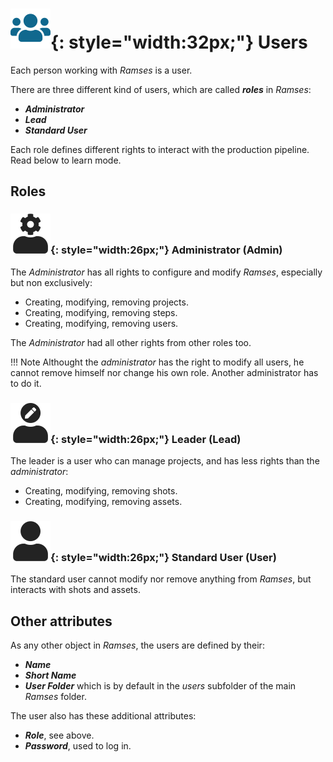 # ![](../img/icons/users_bl.svg){: style="width:32px;"} Users

Each person working with *Ramses* is a user.

There are three different kind of users, which are called ***roles*** in *Ramses*: 

- ***Administrator***
- ***Lead***
- ***Standard User***

Each role defines different rights to interact with the production pipeline. Read below to learn mode.

## Roles

### ![](../img/icons/admininstrator_sl.svg){: style="width:26px;"} Administrator (Admin)

The *Administrator* has all rights to configure and modify *Ramses*, especially but non exclusively:

- Creating, modifying, removing projects.
- Creating, modifying, removing steps.
- Creating, modifying, removing users.

The *Administrator* had all other rights from other roles too.

!!! Note
    Althought the *administrator* has the right to modify all users, he cannot remove himself nor change his own role. Another administrator has to do it.

### ![](../img/icons/leader-head-checker_sl.svg){: style="width:26px;"} Leader (Lead)

The leader is a user who can manage projects, and has less rights than the *administrator*:

- Creating, modifying, removing shots.
- Creating, modifying, removing assets.

### ![](../img/icons/user_sl.svg){: style="width:26px;"} Standard User (User)

The standard user cannot modify nor remove anything from *Ramses*, but interacts with shots and assets.

## Other attributes

As any other object in *Ramses*, the users are defined by their:

- ***Name***
- ***Short Name***
- ***User Folder*** which is by default in the *users* subfolder of the main *Ramses* folder.

The user also has these additional attributes:

- ***Role***, see above.
- ***Password***, used to log in.

